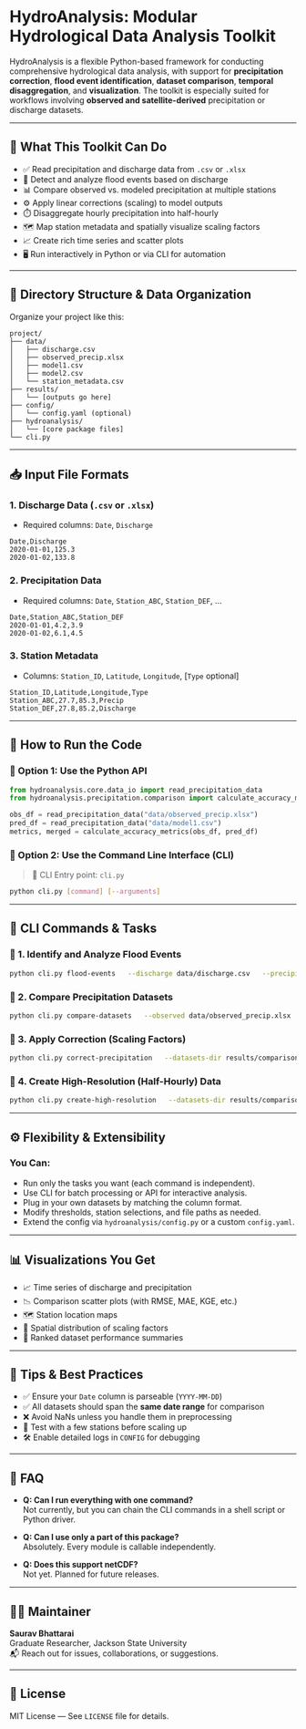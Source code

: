 
# HydroAnalysis: Modular Hydrological Data Analysis Toolkit

HydroAnalysis is a flexible Python-based framework for conducting comprehensive hydrological data analysis, with support for **precipitation correction**, **flood event identification**, **dataset comparison**, **temporal disaggregation**, and **visualization**. The toolkit is especially suited for workflows involving **observed and satellite-derived** precipitation or discharge datasets.

---

## 🔧 What This Toolkit Can Do

- ✅ Read precipitation and discharge data from `.csv` or `.xlsx`
- 🌊 Detect and analyze flood events based on discharge
- 📊 Compare observed vs. modeled precipitation at multiple stations
- ⚙️ Apply linear corrections (scaling) to model outputs
- ⏱️ Disaggregate hourly precipitation into half-hourly
- 🗺️ Map station metadata and spatially visualize scaling factors
- 📈 Create rich time series and scatter plots
- 🖥️ Run interactively in Python or via CLI for automation

---

## 📁 Directory Structure & Data Organization

Organize your project like this:

```
project/
├── data/
│   ├── discharge.csv
│   ├── observed_precip.xlsx
│   ├── model1.csv
│   ├── model2.csv
│   └── station_metadata.csv
├── results/
│   └── [outputs go here]
├── config/
│   └── config.yaml (optional)
├── hydroanalysis/
│   └── [core package files]
└── cli.py
```

---

## 📥 Input File Formats

### 1. Discharge Data (`.csv` or `.xlsx`)
- Required columns: `Date`, `Discharge`
```csv
Date,Discharge
2020-01-01,125.3
2020-01-02,133.8
```

### 2. Precipitation Data
- Required columns: `Date`, `Station_ABC`, `Station_DEF`, ...
```csv
Date,Station_ABC,Station_DEF
2020-01-01,4.2,3.9
2020-01-02,6.1,4.5
```

### 3. Station Metadata
- Columns: `Station_ID`, `Latitude`, `Longitude`, [`Type` optional]
```csv
Station_ID,Latitude,Longitude,Type
Station_ABC,27.7,85.3,Precip
Station_DEF,27.8,85.2,Discharge
```

---

## 🚀 How to Run the Code

### 🔁 Option 1: Use the Python API
```python
from hydroanalysis.core.data_io import read_precipitation_data
from hydroanalysis.precipitation.comparison import calculate_accuracy_metrics

obs_df = read_precipitation_data("data/observed_precip.xlsx")
pred_df = read_precipitation_data("data/model1.csv")
metrics, merged = calculate_accuracy_metrics(obs_df, pred_df)
```

### 🔁 Option 2: Use the Command Line Interface (CLI)

> 🔧 CLI Entry point: `cli.py`

```bash
python cli.py [command] [--arguments]
```

---

## 🔧 CLI Commands & Tasks

### 🔹 1. Identify and Analyze Flood Events
```bash
python cli.py flood-events   --discharge data/discharge.csv   --precipitation data/observed_precip.xlsx   --station Station_DEF   --percentile 95   --duration 2   --buffer 7   --output results/floods
```

### 🔹 2. Compare Precipitation Datasets
```bash
python cli.py compare-datasets   --observed data/observed_precip.xlsx   --datasets data/model1.csv data/model2.csv   --dataset-names GPM CHIRPS   --metadata data/station_metadata.csv   --output results/comparison
```

### 🔹 3. Apply Correction (Scaling Factors)
```bash
python cli.py correct-precipitation   --datasets-dir results/comparison   --metadata data/station_metadata.csv   --output results/corrected   --monthly-factors
```

### 🔹 4. Create High-Resolution (Half-Hourly) Data
```bash
python cli.py create-high-resolution   --datasets-dir results/comparison   --dataset-files data/model1.csv data/model2.csv   --dataset-names GPM CHIRPS   --metadata data/station_metadata.csv   --output results/highres
```

---

## ⚙️ Flexibility & Extensibility

### You Can:
- Run only the tasks you want (each command is independent).
- Use CLI for batch processing or API for interactive analysis.
- Plug in your own datasets by matching the column format.
- Modify thresholds, station selections, and file paths as needed.
- Extend the config via `hydroanalysis/config.py` or a custom `config.yaml`.

---

## 📊 Visualizations You Get

- 📈 Time series of discharge and precipitation
- 📉 Comparison scatter plots (with RMSE, MAE, KGE, etc.)
- 🗺️ Station location maps
- 🧭 Spatial distribution of scaling factors
- 🧾 Ranked dataset performance summaries

---

## 🧠 Tips & Best Practices

- ✅ Ensure your `Date` column is parseable (`YYYY-MM-DD`)
- ✅ All datasets should span the **same date range** for comparison
- ❌ Avoid NaNs unless you handle them in preprocessing
- 🧪 Test with a few stations before scaling up
- 🛠️ Enable detailed logs in `CONFIG` for debugging

---

## 🙋 FAQ

- **Q: Can I run everything with one command?**  
  Not currently, but you can chain the CLI commands in a shell script or Python driver.

- **Q: Can I use only a part of this package?**  
  Absolutely. Every module is callable independently.

- **Q: Does this support netCDF?**  
  Not yet. Planned for future releases.

---

## 🧑‍💻 Maintainer

**Saurav Bhattarai**  
Graduate Researcher, Jackson State University  
📬 Reach out for issues, collaborations, or suggestions.

---

## 📄 License

MIT License — See `LICENSE` file for details.
